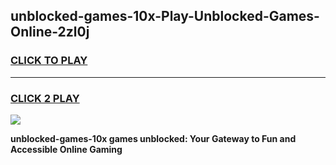 
## unblocked-games-10x-Play-Unblocked-Games-Online-2zl0j
<h3>
<a href="https://premium76.site?title=unblocked-games-10x&ref=25A">CLICK TO PLAY</a></h3>
<hr>

<h3>
<a href="https://premium76.site?title=unblocked-games-10x&ref=25A">CLICK 2 PLAY</a>
  
</h3>

<a href="https://premium76.site?title=unblocked-games-10x&ref=25A"><img src="https://clearcache.store/games.png"></a>


**unblocked-games-10x games unblocked: Your Gateway to Fun and Accessible Online Gaming**
